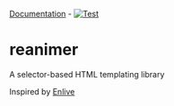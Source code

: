 [Documentation](https://aurelienbottazini.github.io/reanimer/) -
[![Test](https://github.com/aurelienbottazini/reanimer/actions/workflows/test.yml/badge.svg?branch=main)](https://github.com/aurelienbottazini/reanimer/actions/workflows/test.yml)

# reanimer

A selector-based HTML templating library

Inspired by [Enlive](https://github.com/cgrand/enlive)
